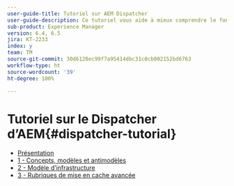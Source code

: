 ```yaml
---
user-guide-title: Tutoriel sur AEM Dispatcher
user-guide-description: Ce tutoriel vous aide à mieux comprendre le fonctionnement et l’utilisation du Dispatcher.
sub-product: Experience Manager
version: 6.4, 6.5
jira: KT-2233
index: y
team: TM
source-git-commit: 30d6120ec99f7a95414dbc31c0cb002152bd6763
workflow-type: ht
source-wordcount: '39'
ht-degree: 100%

---
```



# Tutoriel sur le Dispatcher d’AEM{#dispatcher-tutorial}

+ [Présentation](overview.md)
+ [1 - Concepts, modèles et antimodèles](chapter-1.md)
+ [2 - Modèle d’infrastructure](chapter-2.md)
+ [3 - Rubriques de mise en cache avancée](chapter-3.md)
